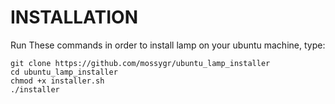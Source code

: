 # INSTALLATION
Run These commands in order to install lamp on your ubuntu machine, type:

```shell
git clone https://github.com/mossygr/ubuntu_lamp_installer
cd ubuntu_lamp_installer
chmod +x installer.sh
./installer
```